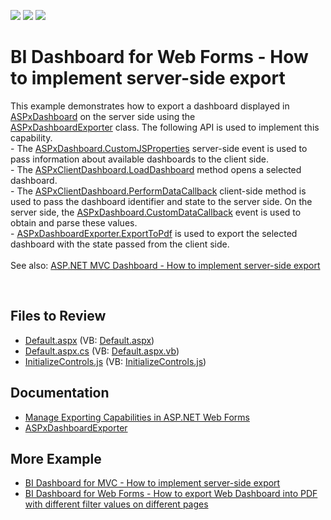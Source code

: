 <!-- default badges list -->
![](https://img.shields.io/endpoint?url=https://codecentral.devexpress.com/api/v1/VersionRange/128579857/17.1.3%2B)
[![](https://img.shields.io/badge/Open_in_DevExpress_Support_Center-FF7200?style=flat-square&logo=DevExpress&logoColor=white)](https://supportcenter.devexpress.com/ticket/details/T500219)
[![](https://img.shields.io/badge/📖_How_to_use_DevExpress_Examples-e9f6fc?style=flat-square)](https://docs.devexpress.com/GeneralInformation/403183)
<!-- default badges end -->

# BI Dashboard for Web Forms - How to implement server-side export

This example demonstrates how to export a dashboard displayed in <a href="https://documentation.devexpress.com/#Dashboard/clsDevExpressDashboardWebASPxDashboardtopic">ASPxDashboard</a> on the server side using the <a href="https://documentation.devexpress.com/Dashboard/clsDevExpressDashboardWebASPxDashboardExportertopic.aspx">ASPxDashboardExporter</a> class. The following API is used to implement this capability.<br>- The <a href="https://documentation.devexpress.com/#Dashboard/DevExpressDashboardWebASPxDashboard_CustomJSPropertiestopic">ASPxDashboard.CustomJSProperties</a> server-side event is used to pass information about available dashboards to the client side.<br>- The <a href="https://docs.devexpress.com/Dashboard/js-DevExpress.Dashboard.Web.WebForms.ASPxClientDashboard#js_aspxclientdashboard_loaddashboard_dashboardid_">ASPxClientDashboard.LoadDashboard</a> method opens a selected dashboard.<br>- The <a href="https://docs.devexpress.com/Dashboard/js-DevExpress.Dashboard.Web.WebForms.ASPxClientDashboard#js_aspxclientdashboard_performdatacallback_parameter_oncallback_">ASPxClientDashboard.PerformDataCallback</a> client-side method is used to pass the dashboard identifier and state to the server side. On the server side, the <a href="https://documentation.devexpress.com/#Dashboard/DevExpressDashboardWebASPxDashboard_CustomDataCallbacktopic">ASPxDashboard.CustomDataCallback</a> event is used to obtain and parse these values.<br>- <a href="https://documentation.devexpress.com/Dashboard/DevExpress.DashboardWeb.ASPxDashboardExporter.ExportToPdf.overloads">ASPxDashboardExporter.ExportToPdf</a> is used to export the selected dashboard with the state passed from the client side.<br><br>See also: <a href="https://www.devexpress.com/Support/Center/Example/Details/T590027/asp-net-mvc-dashboard-how-to-implement-server-side-export">ASP.NET MVC Dashboard - How to implement server-side export</a></p>

<br/>


## Files to Review

* [Default.aspx](./CS/ASPxDashboard_ServerExport/Default.aspx) (VB: [Default.aspx](./VB/ASPxDashboard_ServerExport/Default.aspx))
* [Default.aspx.cs](./CS/ASPxDashboard_ServerExport/Default.aspx.cs) (VB: [Default.aspx.vb](./VB/ASPxDashboard_ServerExport/Default.aspx.vb))
* [InitializeControls.js](./CS/ASPxDashboard_ServerExport/Scripts/InitializeControls.js) (VB: [InitializeControls.js](./VB/ASPxDashboard_ServerExport/Scripts/InitializeControls.js))

## Documentation

- [Manage Exporting Capabilities in ASP.NET Web Forms](https://docs.devexpress.com/Dashboard/12140/web-dashboard/integrate-dashboard-component/aspnet-web-forms-dashboard-control/manage-exporting-capabilities?p=netframework)
- [ASPxDashboardExporter](https://docs.devexpress.com/Dashboard/DevExpress.DashboardWeb.ASPxDashboardExporter)

## More Example

- [BI Dashboard for MVC - How to implement server-side export](https://github.com/DevExpress-Examples/asp-net-mvc-dashboard-implement-server-side-export)
- [BI Dashboard for Web Forms - How to export Web Dashboard into PDF with different filter values on different pages](https://github.com/DevExpress-Examples/web-forms-dashboard-pdf-export-with-filter-values-on-different-pages)
